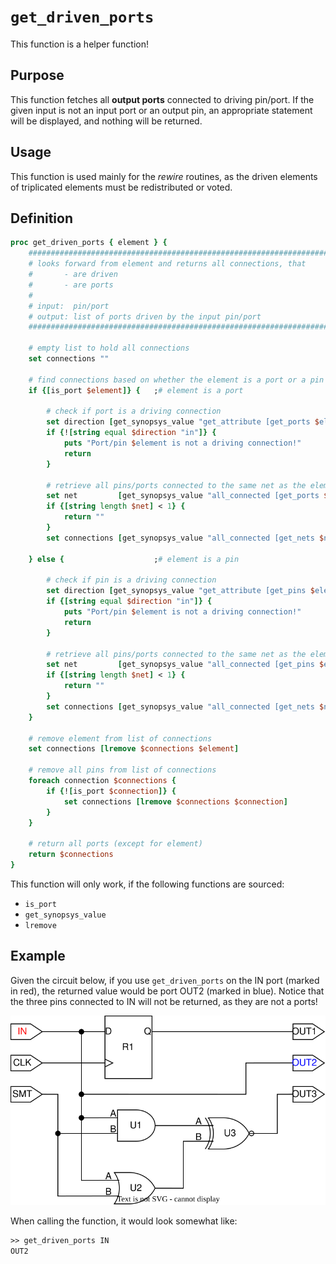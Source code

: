 # ```get_driven_ports```

This function is a helper function!

## Purpose

This function fetches all **output ports** connected to driving pin/port. If the given input is not an input port or an output pin, an appropriate statement will be displayed, and nothing will be returned.

## Usage

This function is used mainly for the *rewire* routines, as the driven elements of triplicated elements must be redistributed or voted.

## Definition

```tcl
proc get_driven_ports { element } {
    ##################################################################################
    # looks forward from element and returns all connections, that 
    #       - are driven
    #       - are ports
    #
    # input:  pin/port
    # output: list of ports driven by the input pin/port
    ##################################################################################

    # empty list to hold all connections
    set connections ""

    # find connections based on whether the element is a port or a pin
    if {[is_port $element]} {   ;# element is a port

        # check if port is a driving connection
        set direction [get_synopsys_value "get_attribute [get_ports $element] pin_direction"]
        if {![string equal $direction "in"]} {
            puts "Port/pin $element is not a driving connection!"
            return
        }

        # retrieve all pins/ports connected to the same net as the element
        set net         [get_synopsys_value "all_connected [get_ports $element]"]
        if {[string length $net] < 1} {
            return ""
        }
        set connections [get_synopsys_value "all_connected [get_nets $net]"]

    } else {                    ;# element is a pin

        # check if pin is a driving connection
        set direction [get_synopsys_value "get_attribute [get_pins $element] pin_direction"]
        if {[string equal $direction "in"]} {
            puts "Port/pin $element is not a driving connection!"
            return
        }

        # retrieve all pins/ports connected to the same net as the element
        set net         [get_synopsys_value "all_connected [get_pins $element]"]
        if {[string length $net] < 1} {
            return ""
        }
        set connections [get_synopsys_value "all_connected [get_nets $net]"]
    }

    # remove element from list of connections
    set connections [lremove $connections $element]

    # remove all pins from list of connections
    foreach connection $connections {
        if {![is_port $connection]} {
            set connections [lremove $connections $connection]
        }
    }

    # return all ports (except for element)
    return $connections
}
```

This function will only work, if the following functions are sourced:

* ```is_port```
* ```get_synopsys_value```
* ```lremove```

## Example

Given the circuit below, if you use ```get_driven_ports``` on the IN port (marked in red), the returned value would be port OUT2 (marked in blue). Notice that the three pins connected to IN will not be returned, as they are not a ports!

<picture>
  <source media="(prefers-color-scheme: dark)" srcset="../figures/dark-mode/helper_functions/get_driven_ports.drawio.svg">
  <img alt="get_driven_ports used on example circuit. Red textcolor indicates the input to the function call, and blue indicates the return." src="../figures/light-mode/helper_functions/get_driven_ports.drawio.svg">
</picture>

When calling the function, it would look somewhat like:

```tcl
>> get_driven_ports IN
OUT2
```
